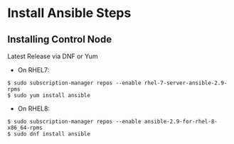 # Install Ansible Steps

## Installing Control Node

Latest Release via DNF or Yum

-   On RHEL7:

```
$ sudo subscription-manager repos --enable rhel-7-server-ansible-2.9-rpms
$ sudo yum install ansible
```

-   On RHEL8:

```
$ sudo subscription-manager repos --enable ansible-2.9-for-rhel-8-x86_64-rpms
$ sudo dnf install ansible
```

